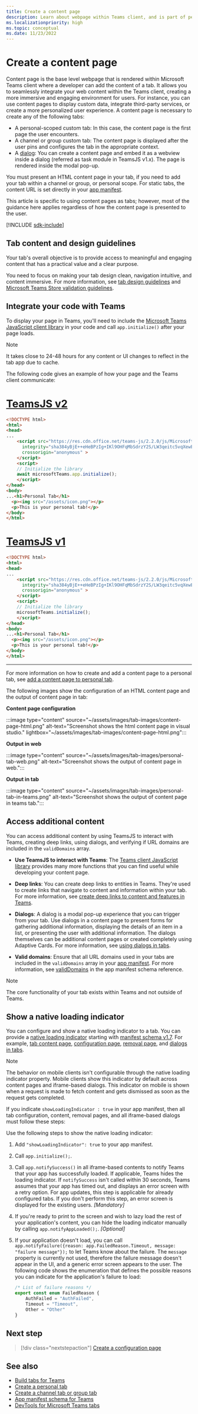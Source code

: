 ```yaml
---
title: Create a content page
description: Learn about webpage within Teams client, and is part of personal, channel, or group custom tab. Create content page and embed it as webview inside dialog (task module).
ms.localizationpriority: high
ms.topic: conceptual
ms.date: 11/23/2022
---
```


# Create a content page

Content page is the base level webpage that is rendered within Microsoft Teams client where a developer can add the content of a tab. It allows you to seamlessly integrate your web content within the Teams client, creating a more immersive and engaging environment for users. For instance, you can use content pages to display custom data, integrate third-party services, or create a more personalized user experience. A content page is necessary to create any of the following tabs:

* A personal-scoped custom tab: In this case, the content page is the first page the user encounters.
* A channel or group custom tab: The content page is displayed after the user pins and configures the tab in the appropriate context.
* A [dialog](~/task-modules-and-cards/what-are-task-modules.md): You can create a content page and embed it as a webview inside a dialog (referred as task module in TeamsJS v1.x). The page is rendered inside the modal pop-up.

You must present an HTML content page in your tab, if you need to add your tab within a channel or group, or personal scope. For static tabs, the content URL is set directly in your  [app manifest](../../../resources/schema/manifest-schema.md#statictabs).

This article is specific to using content pages as tabs; however, most of the guidance here applies regardless of how the content page is presented to the user.

[!INCLUDE [sdk-include](~/includes/sdk-include.md)]

## Tab content and design guidelines

Your tab's overall objective is to provide access to meaningful and engaging content that has a practical value and a clear purpose.

You need to focus on making your tab design clean, navigation intuitive, and content immersive. For more information, see [tab design guidelines](~/tabs/design/tabs.md) and [Microsoft Teams Store validation guidelines](~/concepts/deploy-and-publish/appsource/prepare/teams-store-validation-guidelines.md).

## Integrate your code with Teams

To display your page in Teams, you'll need to include the [Microsoft Teams JavaScript client library](/javascript/api/overview/msteams-client?view=msteams-client-js-latest&preserve-view=true) in your code and call `app.initialize()` after your page loads.

> [!NOTE]
> It takes close to 24-48 hours for any content or UI changes to reflect in the tab app due to cache.

The following code gives an example of how your page and the Teams client communicate:

# [TeamsJS v2](#tab/teamsjs-v2)

```html
<!DOCTYPE html>
<html>
<head>
...
    <script src="https://res.cdn.office.net/teams-js/2.2.0/js/MicrosoftTeams.min.js" 
      integrity="sha384yBjE++eHeBPzIg+IKl9OHFqMbSdrzY2S/LW3qeitc5vqXewEYRWegByWzBN/chRh" 
      crossorigin="anonymous" >
    </script>
    <script>
    // Initialize the library
    await microsoftTeams.app.initialize();
    </script>
</head>
<body>
...<h1>Personal Tab</h1>
  <p><img src="/assets/icon.png"></p>
  <p>This is your personal tab!</p>
</body>
</html>
```

# [TeamsJS v1](#tab/teamsjs-v1)

```html
<!DOCTYPE html>
<html>
<head>
...
    <script src="https://res.cdn.office.net/teams-js/2.2.0/js/MicrosoftTeams.min.js" 
      integrity="sha384yBjE++eHeBPzIg+IKl9OHFqMbSdrzY2S/LW3qeitc5vqXewEYRWegByWzBN/chRh" 
      crossorigin="anonymous" >
    </script>
    <script>
    // Initialize the library
    microsoftTeams.initialize();
    </script>
</head>
<body>
...<h1>Personal Tab</h1>
  <p><img src="/assets/icon.png"></p>
  <p>This is your personal tab!</p>
</body>
</html>
```

***

For more information on how to create and add a content page to a personal tab, see [add a content page to personal tab](../create-personal-tab.md#add-a-content-page-to-the-personal-tab).

The following images show the configuration of an HTML content page and the output of content page in tab:

**Content page configuration**

:::image type="content" source="~/assets/images/tab-images/content-page-html.png" alt-text="Screenshot shows the html content page in visual studio." lightbox="~/assets/images/tab-images/content-page-html.png":::

**Output in web**

:::image type="content" source="~/assets/images/tab-images/personal-tab-web.png" alt-text="Screenshot shows the output of content page in web.":::

**Output in tab**

:::image type="content" source="~/assets/images/tab-images/personal-tab-in-teams.png" alt-text="Screenshot shows the output of content page in teams tab.":::

## Access additional content

You can access additional content by using TeamsJS to interact with Teams, creating deep links, using dialogs, and verifying if URL domains are included in the `validDomains` array.

* **Use TeamsJS to interact with Teams**: The [Teams client JavaScript library](~/tabs/how-to/using-teams-client-library.md) provides many more functions that you can find useful while developing your content page.

* **Deep links**: You can create deep links to entities in Teams. They're used to create links that navigate to content and information within your tab. For more information, see [create deep links to content and features in Teams](~/concepts/build-and-test/deep-links.md).

* **Dialogs**: A dialog is a modal pop-up experience that you can trigger from your tab. Use dialogs in a content page to present forms for gathering additional information, displaying the details of an item in a list, or presenting the user with additional information. The dialogs themselves can be additional content pages or created completely using Adaptive Cards. For more information, see [using dialogs in tabs](~/task-modules-and-cards/task-modules/task-modules-tabs.md).

* **Valid domains**: Ensure that all URL domains used in your tabs are included in the `validDomains` array in your [app manifest](~/concepts/build-and-test/apps-package.md). For more information, see [validDomains](~/resources/schema/manifest-schema.md#validdomains) in the app manifest schema reference.

> [!NOTE]
> The core functionality of your tab exists within Teams and not outside of Teams.

## Show a native loading indicator

You can configure and show a native loading indicator to a tab. You can provide a [native loading indicator](../../../resources/schema/manifest-schema.md#showloadingindicator) starting with [manifest schema v1.7](../../../resources/schema/manifest-schema.md). For example, [tab content page](#integrate-your-code-with-teams), [configuration page](configuration-page.md), [removal page](removal-page.md), and [dialogs in tabs](../../../task-modules-and-cards/task-modules/task-modules-tabs.md).

> [!NOTE]
>
> The behavior on mobile clients isn't configurable through the native loading indicator property. Mobile clients show this indicator by default across content pages and iframe-based dialogs. This indicator on mobile is shown when a request is made to fetch content and gets dismissed as soon as the request gets completed.

If you indicate `showLoadingIndicator : true`  in your app manifest, then all tab configuration, content, removal pages, and all iframe-based dialogs must follow these steps:

Use the following steps to show the native loading indicator:

1. Add `"showLoadingIndicator": true` to your app manifest.

1. Call `app.initialize();`.

1. Call `app.notifySuccess()` in all iframe-based contents to notify Teams that your app has successfully loaded. If applicable, Teams hides the loading indicator. If `notifySuccess`  isn't called within 30 seconds, Teams assumes that your app has timed out, and displays an error screen with a retry option. For app updates, this step is applicable for already configured tabs. If you don't perform this step, an error screen is displayed for the existing users. *[Mandatory]*

1. If you're ready to print to the screen and wish to lazy load the rest of your application's content, you can hide the loading indicator manually by calling `app.notifyAppLoaded();`. *[Optional]*

1. If your application doesn't load, you can call `app.notifyFailure({reason: app.FailedReason.Timeout, message: "failure message"});` to let Teams know about the failure. The `message` property is currently not used, therefore the failure message doesn't appear in the UI, and a generic error screen appears to the user. The following code shows the enumeration that defines the possible reasons you can indicate for the application's failure to load:

    ```typescript
    /* List of failure reasons */
    export const enum FailedReason {
        AuthFailed = "AuthFailed",
        Timeout = "Timeout",
        Other = "Other"
    }
    ```

## Next step

> [!div class="nextstepaction"]
> [Create a configuration page](~/tabs/how-to/create-tab-pages/configuration-page.md)

## See also

* [Build tabs for Teams](../../what-are-tabs.md)
* [Create a personal tab](../create-personal-tab.md)
* [Create a channel tab or group tab](../create-channel-group-tab.md)
* [App manifest schema for Teams](../../../resources/schema/manifest-schema.md)
* [DevTools for Microsoft Teams tabs](~/tabs/how-to/developer-tools.md)
